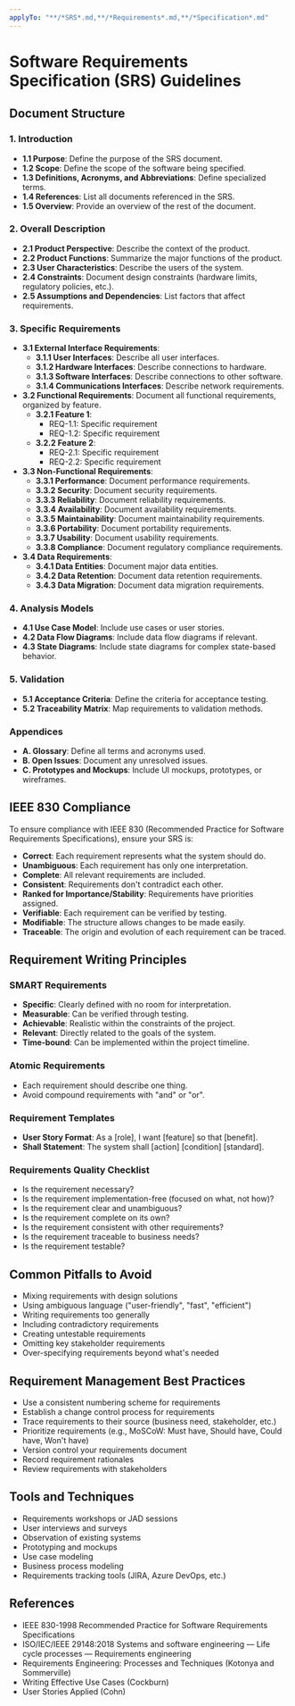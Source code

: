 ```yaml
---
applyTo: "**/*SRS*.md,**/*Requirements*.md,**/*Specification*.md"
---
```

# Software Requirements Specification (SRS) Guidelines

## Document Structure

### 1. Introduction
- **1.1 Purpose**: Define the purpose of the SRS document.
- **1.2 Scope**: Define the scope of the software being specified.
- **1.3 Definitions, Acronyms, and Abbreviations**: Define specialized terms.
- **1.4 References**: List all documents referenced in the SRS.
- **1.5 Overview**: Provide an overview of the rest of the document.

### 2. Overall Description
- **2.1 Product Perspective**: Describe the context of the product.
- **2.2 Product Functions**: Summarize the major functions of the product.
- **2.3 User Characteristics**: Describe the users of the system.
- **2.4 Constraints**: Document design constraints (hardware limits, regulatory policies, etc.).
- **2.5 Assumptions and Dependencies**: List factors that affect requirements.

### 3. Specific Requirements
- **3.1 External Interface Requirements**:
  - **3.1.1 User Interfaces**: Describe all user interfaces.
  - **3.1.2 Hardware Interfaces**: Describe connections to hardware.
  - **3.1.3 Software Interfaces**: Describe connections to other software.
  - **3.1.4 Communications Interfaces**: Describe network requirements.
- **3.2 Functional Requirements**: Document all functional requirements, organized by feature.
  - **3.2.1 Feature 1**:
    - REQ-1.1: Specific requirement
    - REQ-1.2: Specific requirement
  - **3.2.2 Feature 2**:
    - REQ-2.1: Specific requirement
    - REQ-2.2: Specific requirement
- **3.3 Non-Functional Requirements**:
  - **3.3.1 Performance**: Document performance requirements.
  - **3.3.2 Security**: Document security requirements.
  - **3.3.3 Reliability**: Document reliability requirements.
  - **3.3.4 Availability**: Document availability requirements.
  - **3.3.5 Maintainability**: Document maintainability requirements.
  - **3.3.6 Portability**: Document portability requirements.
  - **3.3.7 Usability**: Document usability requirements.
  - **3.3.8 Compliance**: Document regulatory compliance requirements.
- **3.4 Data Requirements**:
  - **3.4.1 Data Entities**: Document major data entities.
  - **3.4.2 Data Retention**: Document data retention requirements.
  - **3.4.3 Data Migration**: Document data migration requirements.

### 4. Analysis Models
- **4.1 Use Case Model**: Include use cases or user stories.
- **4.2 Data Flow Diagrams**: Include data flow diagrams if relevant.
- **4.3 State Diagrams**: Include state diagrams for complex state-based behavior.

### 5. Validation
- **5.1 Acceptance Criteria**: Define the criteria for acceptance testing.
- **5.2 Traceability Matrix**: Map requirements to validation methods.

### Appendices
- **A. Glossary**: Define all terms and acronyms used.
- **B. Open Issues**: Document any unresolved issues.
- **C. Prototypes and Mockups**: Include UI mockups, prototypes, or wireframes.

## IEEE 830 Compliance

To ensure compliance with IEEE 830 (Recommended Practice for Software Requirements Specifications), ensure your SRS is:

- **Correct**: Each requirement represents what the system should do.
- **Unambiguous**: Each requirement has only one interpretation.
- **Complete**: All relevant requirements are included.
- **Consistent**: Requirements don't contradict each other.
- **Ranked for Importance/Stability**: Requirements have priorities assigned.
- **Verifiable**: Each requirement can be verified by testing.
- **Modifiable**: The structure allows changes to be made easily.
- **Traceable**: The origin and evolution of each requirement can be traced.

## Requirement Writing Principles

### SMART Requirements
- **Specific**: Clearly defined with no room for interpretation.
- **Measurable**: Can be verified through testing.
- **Achievable**: Realistic within the constraints of the project.
- **Relevant**: Directly related to the goals of the system.
- **Time-bound**: Can be implemented within the project timeline.

### Atomic Requirements
- Each requirement should describe one thing.
- Avoid compound requirements with "and" or "or".

### Requirement Templates
- **User Story Format**: As a [role], I want [feature] so that [benefit].
- **Shall Statement**: The system shall [action] [condition] [standard].

### Requirements Quality Checklist
- Is the requirement necessary?
- Is the requirement implementation-free (focused on what, not how)?
- Is the requirement clear and unambiguous?
- Is the requirement complete on its own?
- Is the requirement consistent with other requirements?
- Is the requirement traceable to business needs?
- Is the requirement testable?

## Common Pitfalls to Avoid

- Mixing requirements with design solutions
- Using ambiguous language ("user-friendly", "fast", "efficient")
- Writing requirements too generally
- Including contradictory requirements
- Creating untestable requirements
- Omitting key stakeholder requirements
- Over-specifying requirements beyond what's needed

## Requirement Management Best Practices

- Use a consistent numbering scheme for requirements
- Establish a change control process for requirements
- Trace requirements to their source (business need, stakeholder, etc.)
- Prioritize requirements (e.g., MoSCoW: Must have, Should have, Could have, Won't have)
- Version control your requirements document
- Record requirement rationales
- Review requirements with stakeholders

## Tools and Techniques

- Requirements workshops or JAD sessions
- User interviews and surveys
- Observation of existing systems
- Prototyping and mockups
- Use case modeling
- Business process modeling
- Requirements tracking tools (JIRA, Azure DevOps, etc.)

## References

- IEEE 830-1998 Recommended Practice for Software Requirements Specifications
- ISO/IEC/IEEE 29148:2018 Systems and software engineering — Life cycle processes — Requirements engineering
- Requirements Engineering: Processes and Techniques (Kotonya and Sommerville)
- Writing Effective Use Cases (Cockburn)
- User Stories Applied (Cohn)
